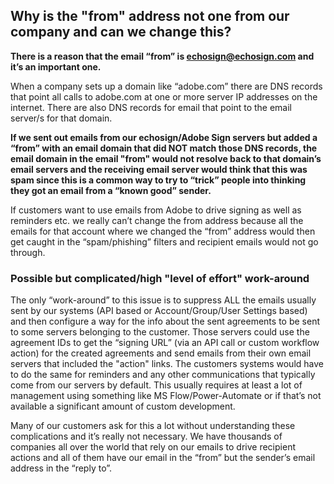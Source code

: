 ## Why is the "from" address not one from our company and can we change this?

**There is a reason that the email “from” is [echosign@echosign.com](mailto:echosign@echosign.com) and it’s an important one.**

When a company sets up a domain like “adobe.com” there are DNS records that point all calls to adobe.com at one or more server IP addresses on the internet. There are also DNS records for email that point to the email server/s for that domain.

**If we sent out emails from our echosign/Adobe Sign servers but added a “from” with an email domain that did NOT match those DNS records, the email domain in the email "from" would not resolve back to that domain’s email servers and the receiving email server would think that this was spam since this is a common way to try to “trick” people into thinking they got an email from a “known good” sender.**

 If customers want to use emails from Adobe to drive signing as well as reminders etc. we really can’t change the from address because all the emails for that account where we changed the “from” address would then get caught in the “spam/phishing” filters and recipient emails would not go through.

### Possible but complicated/high "level of effort" work-around

The only “work-around” to this issue is to suppress ALL the emails usually sent by our systems (API based or Account/Group/User Settings based) and then configure a way for the info about the sent agreements to be sent to some servers belonging to the customer. Those servers could use the agreement IDs to get the “signing URL” (via an API call or custom workflow action) for the created agreements and send emails from their own email servers that included the "action" links. The customers systems would have to do the same for reminders and any other communications that typically come from our servers by default. This usually requires at least a lot of management using something like MS Flow/Power-Automate or if that’s not available a significant amount of custom development.

 Many of our customers ask for this a lot without understanding these complications and it’s really not necessary. We have thousands of companies all over the world that rely on our emails to drive recipient actions and all of them have our email in the “from” but the sender’s email address in the “reply to”.

